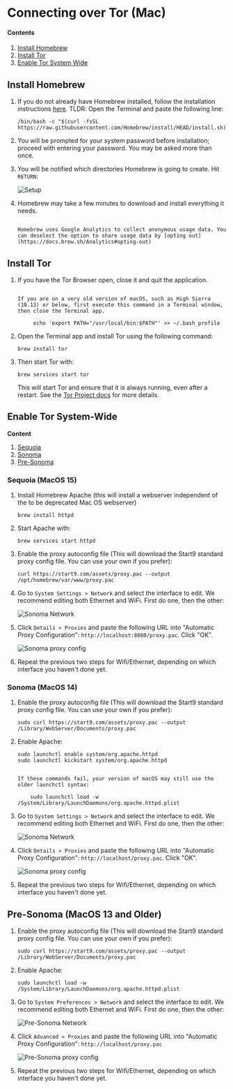 # Connecting over Tor (Mac)

#### Contents

1. [Install Homebrew](#install-homebrew)
1. [Install Tor](#install-tor)
1. [Enable Tor System Wide](#enable-tor-system-wide)

## Install Homebrew

1.  If you do not already have Homebrew installed, follow the installation instructions [here](https://brew.sh/). TLDR: Open the Terminal and paste the following line:

        /bin/bash -c "$(curl -fsSL https://raw.githubusercontent.com/Homebrew/install/HEAD/install.sh)"

1.  You will be prompted for your system password before installation; proceed with entering your password. You may be asked more than once.

1.  You will be notified which directories Homebrew is going to create. Hit `RETURN`:

    ![Setup](./assets/tor-homebrew-install.png)

1.  Homebrew may take a few minutes to download and install everything it needs.

    ```admonish warning

    Homebrew uses Google Analytics to collect anonymous usage data. You can deselect the option to share usage data by [opting out](https://docs.brew.sh/Analytics#opting-out)
    ```

## Install Tor

1.  If you have the Tor Browser open, close it and quit the application.

    ```admonish note

    If you are on a very old version of macOS, such as High Sierra (10.13) or below, first execute this command in a Terminal window, then close the Terminal app.

         echo 'export PATH="/usr/local/bin:$PATH"' >> ~/.bash_profile
    ```

1.  Open the Terminal app and install Tor using the following command:

        brew install tor

1.  Then start Tor with:

        brew services start tor

    This will start Tor and ensure that it is always running, even after a restart. See the [Tor Project docs](https://2019.www.torproject.org/docs/tor-doc-osx.html.en) for more details.

## Enable Tor System-Wide

**Content**

1. [Sequoia](#sequoia-macos-15)
1. [Sonoma](#sonoma-macos-14)
1. [Pre-Sonoma](#pre-sonoma)

### Sequoia (MacOS 15)

1.  Install Homebrew Apache (this will install a webserver independent of the to be deprecated Mac OS webserver)

        brew install httpd

1.  Start Apache with:

        brew services start httpd

1.  Enable the proxy autoconfig file (This will download the Start9 standard proxy config file. You can use your own if you prefer):

        curl https://start9.com/assets/proxy.pac --output /opt/homebrew/var/www/proxy.pac

1.  Go to `System Settings > Network` and select the interface to edit. We recommend editing both Ethernet and WiFi. First do one, then the other:

    ![Sonoma Network](./assets/tor-sonoma-network.png)

1.  Click `Details > Proxies` and paste the following URL into "Automatic Proxy Configuration": `http://localhost:8080/proxy.pac`. Click "OK".

    ![Sonoma proxy config](./assets/tor-sonoma-proxy-config.png)

1.  Repeat the previous two steps for Wifi/Ethernet, depending on which interface you haven't done yet.


### Sonoma (MacOS 14)

1.  Enable the proxy autoconfig file (This will download the Start9 standard proxy config file. You can use your own if you prefer):

        sudo curl https://start9.com/assets/proxy.pac --output /Library/WebServer/Documents/proxy.pac

1.  Enable Apache:

        sudo launchctl enable system/org.apache.httpd
        sudo launchctl kickstart system/org.apache.httpd

    ```admonish note

    If these commands fail, your version of macOS may still use the older launchctl syntax:

        sudo launchctl load -w /System/Library/LaunchDaemons/org.apache.httpd.plist
    ```

1.  Go to `System Settings > Network` and select the interface to edit. We recommend editing both Ethernet and WiFi. First do one, then the other:

    ![Sonoma Network](./assets/tor-sonoma-network.png)

1.  Click `Details > Proxies` and paste the following URL into "Automatic Proxy Configuration": `http://localhost/proxy.pac`. Click "OK".

    ![Sonoma proxy config](./assets/tor-sonoma-proxy-config.png)

1.  Repeat the previous two steps for Wifi/Ethernet, depending on which interface you haven't done yet.

## Pre-Sonoma (MacOS 13 and Older)

1.  Enable the proxy autoconfig file (This will download the Start9 standard proxy config file. You can use your own if you prefer):

        sudo curl https://start9.com/assets/proxy.pac --output /Library/WebServer/Documents/proxy.pac

1.  Enable Apache:

        sudo launchctl load -w /System/Library/LaunchDaemons/org.apache.httpd.plist

1.  Go to `System Preferences > Network` and select the interface to edit. We recommend editing both Ethernet and WiFi. First do one, then the other:

    ![Pre-Sonoma Network](./assets/tor-pre-sonoma-network.png)

1.  Click `Advanced > Proxies` and paste the following URL into "Automatic Proxy Configuration": `http://localhost/proxy.pac`

    ![Pre-Sonoma proxy config](./assets/tor-pre-sonoma-proxy-config.png)

1.  Repeat the previous two steps for Wifi/Ethernet, depending on which interface you haven't done yet.
